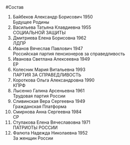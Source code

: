 #Состав
1. Байбеков Александр Борисович 1950   
    Будущее Родины
2. Васильева Татьяна Клавдиевна 1955   
    СОЦИАЛЬНОЙ ЗАЩИТЫ
3. Дмитриева Елена Борисовна 1962   
    ЛДПР
4. Иванов Вячеслав Павлович 1947   
    Российская партия пенсионеров за справедливость
5. Иванова Светлана Алексеевна 1949   
    ЕР
6. Колесник Мария Витальевна 1993   
    ПАРТИЯ ЗА СПРАВЕДЛИВОСТЬ
7. Короткова Ольга Александровна 1990   
    КПРФ
8. Лысенко Галина Арсеньевна 1961   
    Трудовая партия России
9. Сливинская Вера Сергеевна 1949   
    Гражданская Платформа
10. Смирнова Анна Сергеевна 1984   
    СР
11. Ступакова Елена Вячеславовна 1971   
    ПАТРИОТЫ РОССИИ
12. Фалюта Надежда Николаевна 1952   
    За женщин России
